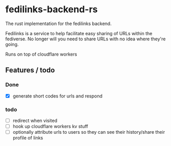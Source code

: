 # fedilinks-backend-rs

The rust implementation for the fedilinks backend.

Fedilinks is a service to help facilitate easy sharing of URLs within the fediverse. No longer will you need to share URLs with no idea where they're going.

Runs on top of cloudflare workers


## Features / todo

### Done
- [x] generate short codes for urls and respond

### todo
- [ ] redirect when visited
- [ ] hook up cloudflare workers kv stuff
- [ ] optionally attribute urls to users so they can see their history/share their profile of links